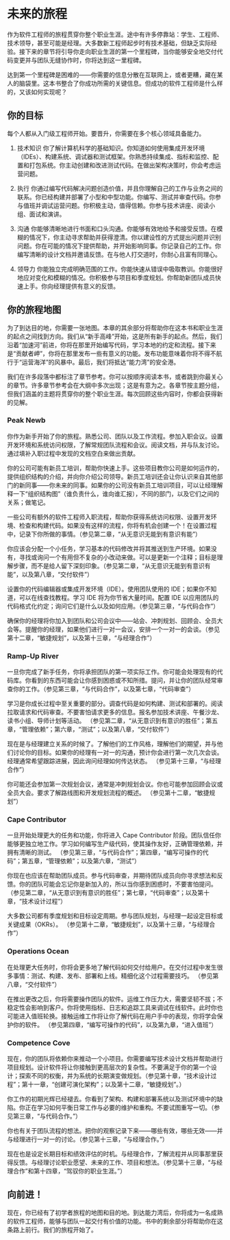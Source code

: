 # 未来的旅程

作为软件工程师的旅程贯穿你整个职业生涯。途中有许多停靠站：学生、工程师、技术领导，甚至可能是经理。大多数新工程师起步时有技术基础，但缺乏实际经验。接下来的章节将引导你走向职业生涯的第一个里程碑，当你能够安全地交付代码变更并与团队无缝协作时，你将达到这一里程碑。

达到第一个里程碑是困难的——你需要的信息分散在互联网上，或者更糟，藏在某人的脑袋里。这本书整合了你成功所需的关键信息。但成功的软件工程师是什么样的，又该如何实现呢？

## 你的目标

每个人都从入门级工程师开始。要晋升，你需要在多个核心领域具备能力。

1.  技术知识 你了解计算机科学的基础知识。你知道如何使用集成开发环境（IDEs）、构建系统、调试器和测试框架。你熟悉持续集成、指标和监控、配置和打包系统。你主动创建和改进测试代码。在做出架构决策时，你会考虑运营问题。

1.  执行 你通过编写代码解决问题创造价值，并且你理解自己的工作与业务之间的联系。你已经构建并部署了小型和中型功能。你编写、测试并审查代码。你参与值班并调试运营问题。你积极主动，值得信赖。你参与技术讲座、阅读小组、面试和演讲。

1.  沟通 你能够清晰地进行书面和口头沟通。你能够有效地给予和接受反馈。在模糊的情况下，你主动寻求帮助并获得澄清。你以建设性的方式提出问题并识别问题。你在可能的情况下提供帮助，并开始影响同事。你记录自己的工作。你编写清晰的设计文档并邀请反馈。在与他人打交道时，你耐心且富有同理心。

1.  领导力 你能独立完成明确范围的工作。你能快速从错误中吸取教训。你能很好地应对变化和模糊的情况。你积极参与项目和季度规划。你帮助新团队成员快速上手。你向经理提供有意义的反馈。

## 你的旅程地图

为了到达目的地，你需要一张地图。本章的其余部分将帮助你在这本书和职业生涯的起点之间找到方向。我们从“新手高峰”开始，这是所有新手的起点。然后，我们沿着“加速河”前进，你将在那里开始编写代码，学习本地的约定和流程。接下来是“贡献者岬”，你将在那里发布一些有意义的功能。发布功能意味着你将不得不航行于“运营海洋”的风暴中。最后，我们将抵达“能力湾”的安全港。

我们在许多段落中都标注了章节参考。你可以按顺序阅读本书，或者跳到你最关心的章节。许多章节参考会在大纲中多次出现；这是有意为之。各章节按主题分组，但我们涵盖的主题将贯穿你的整个职业生涯。每次回顾这些内容时，你都会获得新的见解。

### Peak Newb

你作为新手开始了你的旅程。熟悉公司、团队以及工作流程。参加入职会议。设置开发环境和系统访问权限，了解常规团队流程和会议。阅读文档，并与队友讨论。通过填补入职过程中发现的文档空白来做出贡献。

你的公司可能有新员工培训，帮助你快速上手。这些项目教你公司是如何运作的，提供组织结构的介绍，并向你介绍公司领导。新员工培训还会让你认识来自其他部门的新同事——你未来的同事。如果你的公司没有新员工培训项目，可以让经理解释一下“组织结构图”（谁负责什么，谁向谁汇报），不同的部门，以及它们之间的关系；做笔记。

一些公司有额外的软件工程师入职流程，帮助你获得系统访问权限、设置开发环境、检查和构建代码。如果没有这样的流程，你将有机会创建一个！在设置过程中，记录下你所做的事情。（参见第二章，“从无意识无能到有意识有能”）

你应该会分配一个小任务，学习基本的代码修改并将其推送到生产环境。如果没有，寻找或询问一个有用但不复杂的小改动来做。可以是更新一个注释；目标是理解步骤，而不是给人留下深刻印象。（参见第二章，“从无意识无能到有意识有能”，以及第八章，“交付软件”）

设置你的代码编辑器或集成开发环境（IDE）。使用团队使用的 IDE；如果你不知道，可以在线查找教程。学习 IDE 将为你节省大量时间。配置 IDE 以应用团队的代码格式化约定；询问它们是什么以及如何应用。（参见第三章，“与代码合作”）

确保你的经理将你加入到团队和公司会议中——站会、冲刺规划、回顾会、全员大会等。提醒你的经理，如果他们进行一对一会议，安排一个一对一的会谈。（参见第十二章，“敏捷规划”，以及第十三章，“与经理合作”）

### Ramp-Up River

一旦你完成了新手任务，你将承担团队的第一项实际工作。你可能会处理现有的代码库。你看到的东西可能会让你感到困惑或不知所措。提问，并让你的团队经常审查你的工作。（参见第三章，“与代码合作”，以及第七章，“代码审查”）

学习是你成长过程中至关重要的部分。调查代码是如何构建、测试和部署的。阅读拉取请求和代码审查。不要害怕请求更多的信息。报名参加技术讲座、午餐沙龙、读书小组、导师计划等活动。 （参见第二章，“从无意识到有意识的胜任”；第五章，“管理依赖”；第六章，“测试”；以及第八章，“交付软件”）

现在是与经理建立关系的时候了。了解他们的工作风格，理解他们的期望，并与他们讨论你的目标。如果你的经理有一对一的沟通，预计你会进行第一次几次会谈。经理通常希望跟踪进展，因此询问经理如何传达状态。 （参见第十三章，“与经理合作”）

你可能还会参加第一次规划会议，通常是冲刺规划会议。你也可能参加回顾会议或全员大会。要求了解路线图和开发规划流程的概述。 （参见第十二章，“敏捷规划”）

### Cape Contributor

一旦开始处理更大的任务和功能，你将进入 Cape Contributor 阶段。团队信任你能够更独立地工作。学习如何编写生产级代码，使其操作友好，正确管理依赖，并拥有清晰的测试。 （参见第三章，“与代码合作”；第四章，“编写可操作的代码”；第五章，“管理依赖”；以及第六章，“测试”）

你现在也应该在帮助团队成员。参与代码审查，并期待团队成员向你寻求想法和反馈。你的团队可能会忘记你是新加入的，所以当你感到困惑时，不要害怕提问。 （参见第二章，“从无意识到有意识的胜任”；第七章，“代码审查”；以及第十章，“技术设计过程”）

大多数公司都有季度规划和目标设定周期。参与团队规划，与经理一起设定目标或关键成果（OKRs）。 （参见第十二章，“敏捷规划”，以及第十三章，“与经理合作”）

### Operations Ocean

在处理更大任务时，你将会更多地了解代码如何交付给用户。在交付过程中发生很多事情：测试、构建、发布、部署和上线。精细化这个过程需要技巧。 （参见第八章，“交付软件”）

在推出更改之后，你将需要操作团队的软件。运维工作压力大，需要坚韧不拔；不稳定性会影响到客户。你将使用指标、日志和追踪工具来调试在线软件。此时你也可能进入值班轮换。接触运维工作将让你了解代码在用户手中的表现，你将学会保护你的软件。 （参见第四章，“编写可操作的代码”，以及第九章，“进入值班”）

### Competence Cove

现在，你的团队将依赖你来推动一个小项目。你需要编写技术设计文档并帮助进行项目规划。设计软件将让你接触到更高层次的复杂性。不要满足于你的第一个设计；探索不同的权衡，并为系统的长期演变做规划。（参见第十章，“技术设计过程”；第十一章，“创建可演化架构”；以及第十二章，“敏捷规划”。）

你工作的初期光辉已经褪去。你看到了架构、构建和部署系统以及测试环境中的缺陷。你正在学习如何平衡日常工作与必要的维护和重构。不要试图重写一切。（参见第三章，“与代码合作。”）

你也有关于团队流程的想法。把你的观察记录下来——哪些有效，哪些无效——并与经理进行一对一的讨论。（参见第十三章，“与经理合作。”）

现在也是设定长期目标和绩效评估的时机。与经理合作，了解流程并从同事那里获得反馈。与经理讨论职业愿望、未来的工作、项目和想法。（参见第十三章，“与经理合作”和第十四章，“驾驭你的职业生涯。”）

## 向前进！

现在，你已经有了初学者旅程的地图和目的地。到达能力湾后，你将成为一名成熟的软件工程师，能够与团队一起交付有价值的功能。书中的剩余部分将帮助你在这条路上前行。我们的旅程开始了。
